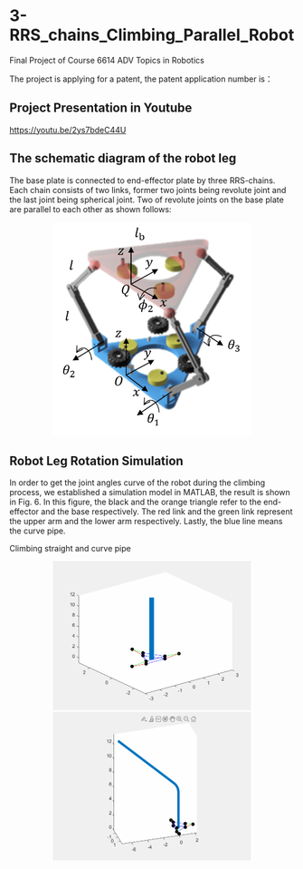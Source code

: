 # 3-RRS_chains_Climbing_Parallel_Robot
Final Project of Course 6614 ADV Topics in Robotics

The project is applying for a patent, the patent application number is：

## Project Presentation in Youtube
https://youtu.be/2ys7bdeC44U

## The schematic diagram of the robot leg
The base plate is connected to end-effector plate by three RRS-chains. Each chain consists of two links, former two joints being revolute joint and the last joint being spherical joint. Two of revolute joints on the base plate are parallel to each other as shown follows:

<p align="center">
    <img src="https://github.com/Qincheng-Sheng/3-RRS_chains_Climbing_Parallel_Robot/blob/main/pictures/structure.png" alt="system" width= "350">
</p>


## Robot Leg Rotation Simulation
In order to get the joint angles curve of the robot during the climbing process, we established a simulation model in MATLAB, the result is shown in Fig. 6. In this figure, the black and the orange triangle refer to the end-effector and the base respectively. The red link and the green link represent the upper arm and the lower arm respectively. Lastly, the blue line means the curve pipe.

Climbing straight and curve pipe
<p align="center">
        <img src="https://github.com/Qincheng-Sheng/3-RRS_chains_Climbing_Parallel_Robot/blob/main/pictures/straight.gif" alt="system" width= "350" />
        <img src="https://github.com/Qincheng-Sheng/3-RRS_chains_Climbing_Parallel_Robot/blob/main/pictures/curve.gif" alt="system" width= "350" />
</p>
